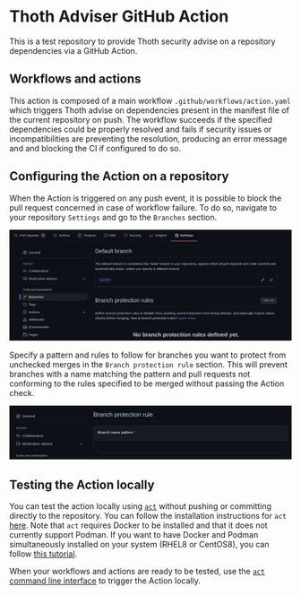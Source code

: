 # Thoth Adviser GitHub Action

This is a test repository to provide Thoth security advise on a repository dependencies via a GitHub Action.

## Workflows and actions

This action is composed of a main workflow `.github/workflows/action.yaml` which triggers Thoth advise on dependencies present in the manifest file of the current repository on push.
The workflow succeeds if the specified dependencies could be properly resolved and fails if security issues or incompatibilities are preventing the resolution, producing an error message and and blocking the CI if configured to do so.

## Configuring the Action on a repository

When the Action is triggered on any push event, it is possible to block the pull request concerned in case of workflow failure.
To do so, navigate to your repository `Settings` and go to the `Branches` section.

![](images/settings_branches.png)

Specify a pattern and rules to follow for branches you want to protect from unchecked merges in the `Branch protection rule` section. This will prevent branches with a name matching the pattern and pull requests not conforming to the rules specified to be merged without passing the Action check.

![](images/branch_protection_rule.png)


## Testing the Action locally

You can test the action locally using [`act`](https://github.com/nektos/act) without pushing or committing directly to the repository.
You can follow the installation instructions for `act` [here](https://github.com/nektos/act#installation). 
Note that `act` requires Docker to be installed and that it does not currently support Podman. If you want to have Docker and Podman simultaneously installed on your system (RHEL8 or CentOS8), you can follow [this tutorial](https://medium.com/faun/how-to-install-simultaneously-docker-and-podman-on-rhel-8-centos-8-cb67412f321e).

When your workflows and actions are ready to be tested, use the [`act` command line interface](https://github.com/nektos/act#example-commands) to trigger the Action locally.
